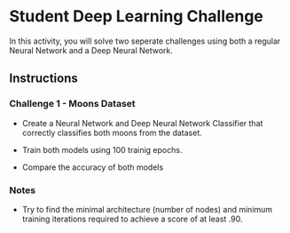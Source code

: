 # Student Deep Learning Challenge

In this activity, you will solve two seperate challenges using both a regular Neural Network and a Deep Neural Network.

## Instructions

### Challenge 1 - Moons Dataset

* Create a Neural Network and Deep Neural Network Classifier that correctly classifies both moons from the dataset.

* Train both models using 100 trainig epochs.

* Compare the accuracy of both models

### Notes

* Try to find the minimal architecture (number of nodes) and minimum training iterations required to achieve a score of at least .90.
